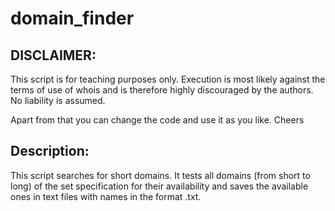 # domain_finder

## DISCLAIMER:
This script is for teaching purposes only.
Execution is most likely against the terms of use of whois and is therefore highly discouraged by the authors.
No liability is assumed.

Apart from that you can change the code and use it as you like.
Cheers 

## Description:
This script searches for short domains.
It tests all domains (from short to long) of the set specification for their availability and saves the available ones in text files with names in the format <tld>.txt.
